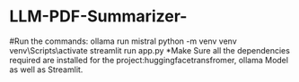 # LLM-PDF-Summarizer-
#Run the commands:
ollama run mistral
python -m venv venv
venv\Scripts\activate
streamlit run app.py
*Make Sure all the dependencies required are installed for the project:huggingfacetransfromer, ollama Model as well as Streamlit.
